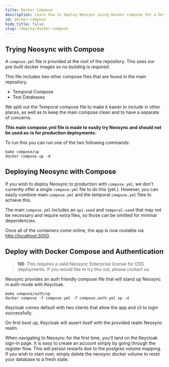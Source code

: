 ```yaml
---
title: Docker Compose
description: Learn how to deploy Neosync using Docker compose for a better local developer experience
id: docker-compose
hide_title: false
slug: /deploy/docker-compose
---
```


## Trying Neosync with Compose

A `compose.yml` file is provided at the root of the repository. This uses our pre-built docker images so no building is required.

This file includes two other compose files that are found in the main repository.

- Temporal Compose
- Test Databases

We split out the Temporal compose file to make it easier to include in other places, as well as to keep the main compose clean and to have a separate of concerns.

**This main compose.yml file is made to easily try Neosync and should not be used as-is for production deployments.**

To run this you can run one of the two following commands:

```console
make compose/up
docker compose up -d
```

## Deploying Neosync with Compose

If you wish to deploy Neosync to production with `compose.yml`, we don't currently offer a single `compose.yml` file to do this (yet.).
However, you can easily combine main `compose.yml` and the temporal `compose.yml` files to achieve this.

The main `compose.yml` includes an `api-seed` and `temporal-seed` that may not be necessary and require extra files, so those can be omitted for minimal dependencies.

Once all of the containers come online, the app is now routable via [http://localhost:3000](http://localhost:3000).

## Deploy with Docker Compose and Authentication

> **NB:** This requires a valid Neosync Enterprise license for OSS deployments. If you would like to try this out, please contact us.

Neosync provides an auth friendly compose file that will stand up Neosync in auth-mode with Keycloak.

```console
make compose/auth/up
docker compose -f compose.yml -f compose.auth.yml up -d
```

Keycloak comes default with two clients that allow the app and cli to login successfully.

On first boot up, Keycloak will assert itself with the provided realm Neosync realm.

When navigating to Neosync for the first time, you'll land on the Keycloak sign-in page. It is easy to create an account simply by going through the register flow.
This will persist restarts due to the postgres volume mapping. If you wish to start over, simply delete the neosync docker volume to reset your database to a fresh state.
